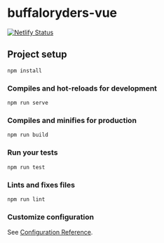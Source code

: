 # buffaloryders-vue
[![Netlify Status](https://api.netlify.com/api/v1/badges/ba2a1be2-2ea8-4c7b-b095-e41eeb4aee45/deploy-status)](https://app.netlify.com/sites/thebuffaloryders/deploys)

## Project setup
```
npm install
```

### Compiles and hot-reloads for development
```
npm run serve
```

### Compiles and minifies for production
```
npm run build
```

### Run your tests
```
npm run test
```

### Lints and fixes files
```
npm run lint
```

### Customize configuration
See [Configuration Reference](https://cli.vuejs.org/config/).
